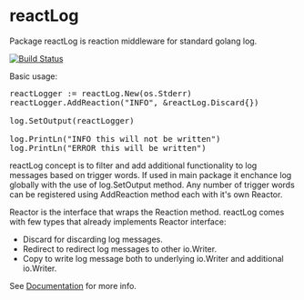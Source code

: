 # reactLog
Package reactLog is reaction middleware for standard golang log.

[![Build Status](https://travis-ci.org/MatejB/reactLog.svg)](https://travis-ci.org/MatejB/reactLog)

Basic usage:
<pre>
reactLogger := reactLog.New(os.Stderr)
reactLogger.AddReaction("INFO", &reactLog.Discard{})

log.SetOutput(reactLogger)

log.PrintLn("INFO this will not be written")
log.PrintLn("ERROR this will be written")
</pre>

reactLog concept is to filter and add additional functionality
to log messages based on trigger words.
If used in main package it enchance log globally with the use of log.SetOutput method.
Any number of trigger words can be registered using AddReaction
method each with it's own Reactor.

Reactor is the interface that wraps the Reaction method.
reactLog comes with few types that already implements Reactor interface:
* Discard for discarding log messages.
* Redirect to redirect log messages to other io.Writer.
* Copy to write log message both to underlying io.Writer and additional io.Writer.

See [Documentation](https://godoc.org/github.com/MatejB/reactLog#Logger.Write) for more info.
